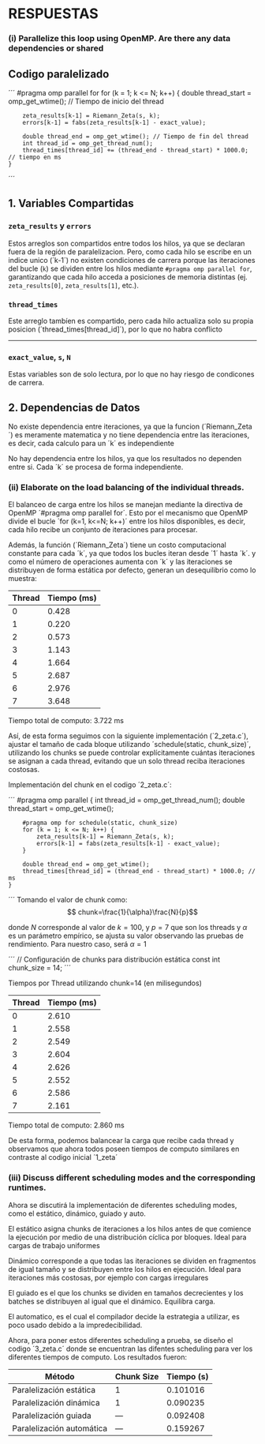 # RESPUESTAS

### (i) Parallelize this loop using OpenMP. Are there any data dependencies or shared

## Codigo paralelizado

´´´ 
#pragma omp parallel for
    for (k = 1; k <= N; k++) {
        double thread_start = omp_get_wtime(); // Tiempo de inicio del thread
        
        zeta_results[k-1] = Riemann_Zeta(s, k);
        errors[k-1] = fabs(zeta_results[k-1] - exact_value);
        
        double thread_end = omp_get_wtime(); // Tiempo de fin del thread
        int thread_id = omp_get_thread_num();
        thread_times[thread_id] += (thread_end - thread_start) * 1000.0; // tiempo en ms
    }
´´´


## 1. Variables Compartidas

### `zeta_results` y `errors`
Estos arreglos son compartidos entre todos los hilos, ya que se declaran fuera de la región de paralelizacion. Pero, como cada hilo se escribe en un indice unico (´k-1´) no existen condiciones de carrera porque las iteraciones del bucle (`k`) se dividen entre los hilos mediante `#pragma omp parallel for`, garantizando que cada hilo acceda a posiciones de memoria distintas (ej. `zeta_results[0]`, `zeta_results[1]`, etc.).

### `thread_times`
Este arreglo tambíen es compartido, pero cada hilo actualiza solo su propia posicion (´thread_times[thread_id]´), por lo que no habra conflicto

---

### `exact_value`, `s`, `N`
Estas variables son de solo lectura, por lo que no hay riesgo de condicones de carrera.




## 2. Dependencias de Datos

No existe dependencia entre iteraciones, ya que la funcion (´Riemann_Zeta´) es meramente matematica y no tiene dependencia entre las iteraciones, es decir, cada calculo para un ´k´ es independiente

No hay dependencia entre los hilos, ya que los resultados no dependen entre si. Cada ´k´ se procesa de forma independiente.


### (ii) Elaborate on the load balancing of the individual threads.

El balanceo de carga entre los hilos se manejan mediante la directiva de OpenMP ´#pragma omp parallel for´. Esto por el mecanismo que OpenMP divide el bucle ´for (k=1, k<=N; k++)´ entre los hilos disponibles, es decir, cada hilo recibe un conjunto de iteraciones para procesar.

Además, la función (´Riemann_Zeta´) tiene un costo computacional constante para cada ´k´, ya que todos los bucles iteran desde ´1´ hasta ´k´. y como el número de operaciones aumenta con ´k´ y las iteraciones se distribuyen de forma estática por defecto, generan un desequilibrio como lo muestra: 

| Thread | Tiempo (ms) |
|--------|-------------|
| 0      | 0.428       |
| 1      | 0.220       |
| 2      | 0.573       |
| 3      | 1.143       |
| 4      | 1.664       |
| 5      | 2.687       |
| 6      | 2.976       |
| 7      | 3.648       |

Tiempo total de computo: 3.722 ms

Así, de esta forma seguimos con la siguiente implementación (´2_zeta.c´), ajustar el tamaño de cada bloque utilizando ´schedule(static, chunk_size)´, utilizando los chunks se puede controlar explícitamente cuántas iteraciones se asignan a cada thread, evitando que un solo thread reciba iteraciones costosas.

Implementación del chunk en el codigo ´2_zeta.c´:

´´´
    #pragma omp parallel
    {
        int thread_id = omp_get_thread_num();
        double thread_start = omp_get_wtime();
        
        #pragma omp for schedule(static, chunk_size)
        for (k = 1; k <= N; k++) {
            zeta_results[k-1] = Riemann_Zeta(s, k);
            errors[k-1] = fabs(zeta_results[k-1] - exact_value);
        }
        
        double thread_end = omp_get_wtime();
        thread_times[thread_id] = (thread_end - thread_start) * 1000.0; // ms
    } 
´´´
Tomando el valor de chunk como: $$ chunk=\frac{1}{\alpha}\frac{N}{p}$$

donde $N$ corresponde al valor de $k=100$, y $p=7$ que son los threads y $\alpha$ es un parámetro empírico, se ajusta su valor observando las pruebas de rendimiento. Para nuestro caso, será $\alpha=1$

´´´ // Configuración de chunks para distribución estática
    const int chunk_size = 14;  ´´´


Tiempos por Thread utilizando chunk=14 (en milisegundos)


| Thread | Tiempo (ms) |
|--------|-------------|
| 0      | 2.610       |
| 1      | 2.558       |
| 2      | 2.549       |
| 3      | 2.604       |
| 4      | 2.626       |
| 5      | 2.552       |
| 6      | 2.586       |
| 7      | 2.161       |

Tiempo total de computo: 2.860 ms

De esta forma, podemos balancear la carga que recibe cada thread y observamos que ahora todos poseen tiempos de computo similares en contraste al codigo inicial ´1_zeta´


### (iii) Discuss different scheduling modes and the corresponding runtimes.

Ahora se discutirá la implementación de diferentes scheduling modes, como el estático, dinámico, guiado y auto.

El estático asigna chunks de iteraciones a los hilos antes de que comience la ejecución por medio de una distribución cíclica por bloques. Ideal para cargas de trabajo uniformes

Dinámico corresponde a que todas las iteraciones se dividen en fragmentos de igual tamaño y se distribuyen entre los hilos en ejecución. Ideal para iteraciones más costosas, por ejemplo con cargas irregulares

El guiado es el que los chunks se dividen en tamaños decrecientes y los batches se distribuyen al igual que el dinámico. Equilibra carga.

El automatico, es el cual el compilador decide la estrategia a utilizar, es poco usado debido a la impredecibilidad. 

Ahora, para poner estos diferentes scheduling a prueba, se diseño el codigo ´3_zeta.c´ donde se encuentran las difentes scheduling para ver los diferentes tiempos de computo. Los resultados fueron: 

| Método                     | Chunk Size | Tiempo (s)  |
|---------------------------|------------|-------------|
| Paralelización estática   | 1          | 0.101016    |
| Paralelización dinámica   | 1          | 0.090235    |
| Paralelización guiada     | —          | 0.092408    |
| Paralelización automática | —          | 0.159267    |


